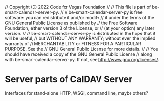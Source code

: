 // Copyright (C) 2022 Code for Vegas Foundation
// 
// This file is part of be-smart-calendar-server-py.
// 
// be-smart-calendar-server-py is free software: you can redistribute it and/or modify
// it under the terms of the GNU General Public License as published by
// the Free Software Foundation, either version 3 of the License, or
// (at your option) any later version.
// 
// be-smart-calendar-server-py is distributed in the hope that it will be useful,
// but WITHOUT ANY WARRANTY; without even the implied warranty of
// MERCHANTABILITY or FITNESS FOR A PARTICULAR PURPOSE.  See the
// GNU General Public License for more details.
// 
// You should have received a copy of the GNU General Public License
// along with be-smart-calendar-server-py.  If not, see <http://www.gnu.org/licenses/>.

# Server parts of CalDAV Server

Interfaces for stand-alone HTTP, WSGI, command line, maybe others?
